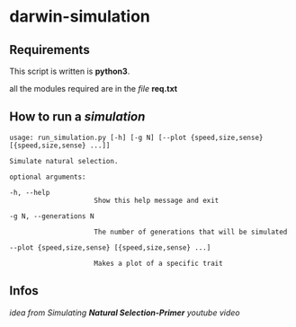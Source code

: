 # darwin-simulation

## Requirements
This script is written is **python3**.

all the modules required are in the *file* **req.txt**

## How to run a *simulation*

    usage: run_simulation.py [-h] [-g N] [--plot {speed,size,sense} [{speed,size,sense} ...]]

    Simulate natural selection.

    optional arguments:
   
    -h, --help            
                         Show this help message and exit
   
    -g N, --generations N
   
                         The number of generations that will be simulated
   
    --plot {speed,size,sense} [{speed,size,sense} ...]
   
                         Makes a plot of a specific trait

## Infos
_idea from Simulating **Natural Selection-Primer** youtube video_
